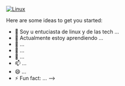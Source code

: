 
[![Linux](https://img.shields.io/badge/Linux-FCC624?style=for-the-badge&logo=linux&logoColor=black)](https://github.com/nikopolllx)

Here are some ideas to get you started:

- 🔭 Soy u entuciasta de linux y de las tech ...
- 🌱 Actualmente estoy aprendiendo ...
- 👯  ...
- 🤔  ...
- 💬  ...
- 📫  ...
- 😄  ...
- ⚡ Fun fact: ...
-->

